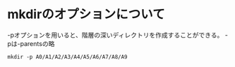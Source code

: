 # mkdirのオプションについて

-pオプションを用いると、階層の深いディレクトリを作成することができる。
-pは-parentsの略

```コード例
mkdir -p A0/A1/A2/A3/A4/A5/A6/A7/A8/A9
```
